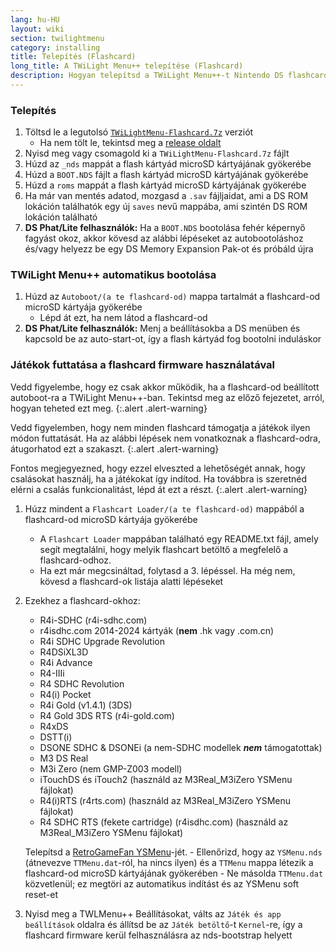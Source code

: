 ```yaml
---
lang: hu-HU
layout: wiki
section: twilightmenu
category: installing
title: Telepítés (Flashcard)
long_title: A TWiLight Menu++ telepítése (Flashcard)
description: Hogyan telepítsd a TWiLight Menu++-t Nintendo DS flashcard-ra
---
```


### Telepítés
1. Töltsd le a legutolsó [`TWiLightMenu-Flashcard.7z`](https://github.com/DS-Homebrew/TWiLightMenu/releases/latest/download/TWiLightMenu-Flashcard.7z) verziót
    - Ha nem tölt le, tekintsd meg a [release oldalt](https://github.com/DS-Homebrew/TWiLightMenu/releases/latest)
1. Nyisd meg vagy csomagold ki a `TWiLightMenu-Flashcard.7z` fájlt
1. Húzd az `_nds` mappát a flash kártyád microSD kártyájának gyökerébe
1. Húzd a `BOOT.NDS` fájlt a flash kártyád microSD kártyájának gyökerébe
1. Húzd a `roms` mappát a flash kártyád microSD kártyájának gyökerébe
1. Ha már van mentés adatod, mozgasd a `.sav` fájljaidat, ami a DS ROM lokáción találhatók egy új `saves` nevű mappába, ami szintén DS ROM lokáción található
1. **DS Phat/Lite felhasználók:** Ha a `BOOT.NDS` bootolása fehér képernyő fagyást okoz, akkor kövesd az alábbi lépéseket az autobootoláshoz és/vagy helyezz be egy DS Memory Expansion Pak-ot és próbáld újra

### TWiLight Menu++ automatikus bootolása
1. Húzd az `Autoboot/(a te flashcard-od)` mappa tartalmát a flashcard-od microSD kártyája gyökerébe
    - Lépd át ezt, ha nem látod a flashcard-od
1. **DS Phat/Lite felhasználók:** Menj a beállításokba a DS menüben és kapcsold be az auto-start-ot, így a flash kártyád fog bootolni induláskor

### Játékok futtatása a flashcard firmware használatával

Vedd figyelembe, hogy ez csak akkor működik, ha a flashcard-od beállított autoboot-ra a TWiLight Menu++-ban. Tekintsd meg az előző fejezetet, arról, hogyan teheted ezt meg.
{:.alert .alert-warning}

Vedd figyelemben, hogy nem minden flashcard támogatja a játékok ilyen módon futtatását. Ha az alábbi lépések nem vonatkoznak a flashcard-odra, átugorhatod ezt a szakaszt.
{:.alert .alert-warning}

Fontos megjegyezned, hogy ezzel elveszted a lehetőségét annak, hogy csalásokat használj, ha a játékokat így indítod. Ha továbbra is szeretnéd elérni a csalás funkcionalitást, lépd át ezt a részt.
{:.alert .alert-warning}

1. Húzz mindent a `Flashcart Loader/(a te flashcard-od)` mappából a flashcard-od microSD kártyája gyökerébe
    - A `Flashcart Loader` mappában található egy README.txt fájl, amely segít megtalálni, hogy melyik flashcart betöltő a megfelelő a flashcard-odhoz.
    - Ha ezt már megcsináltad, folytasd a 3. lépéssel. Ha még nem, kövesd a flashcard-ok listája alatti lépéseket

1. Ezekhez a flashcard-okhoz:
    - R4i-SDHC (r4i-sdhc.com)
    - r4isdhc.com 2014-2024 kártyák (**nem** .hk vagy .com.cn)
    - R4i SDHC Upgrade Revolution
    - R4DSiXL3D
    - R4i Advance
    - R4-IIIi
    - R4 SDHC Revolution
    - R4(i) Pocket
    - R4i Gold (v1.4.1) (3DS)
    - R4 Gold 3DS RTS (r4i-gold.com)
    - R4xDS
    - DSTT(i)
    - DSONE SDHC & DSONEi (a nem-SDHC modellek ***nem*** támogatottak)
    - M3 DS Real
    - M3i Zero (nem GMP-Z003 modell)
    - iTouchDS és iTouch2 (használd az M3Real_M3iZero YSMenu fájlokat)
    - R4(i)RTS (r4rts.com) (használd az M3Real_M3iZero YSMenu fájlokat)
    - R4 SDHC RTS (fekete cartridge) (r4isdhc.com) (használd az M3Real_M3iZero YSMenu fájlokat)

    Telepítsd a [RetroGameFan YSMenu](https://gbatemp.net/download/35737/)-jét.
        - Ellenőrizd, hogy az `YSMenu.nds` (átnevezve `TTMenu.dat`-ról, ha nincs ilyen) és a `TTMenu` mappa létezik a flashcard-od microSD kártyájának gyökerében
        - Ne másolda `TTMenu.dat` közvetlenül; ez megtöri az automatikus indítást és az YSMenu soft reset-et
1. Nyisd meg a TWLMenu++ Beállításokat, válts az `Játék és app beállítások` oldalra és állítsd be az `Játék betöltő`-t `Kernel`-re, így a flashcard firmware kerül felhasználásra az nds-bootstrap helyett
